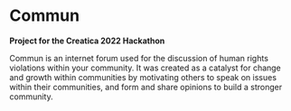 # Commun

**Project for the Creatica 2022 Hackathon**

Commun is an internet forum used for the discussion of human rights violations within your community. It was created as a catalyst for change and growth within communities by motivating others to speak on issues within their communities, and form and share opinions to build a stronger community.